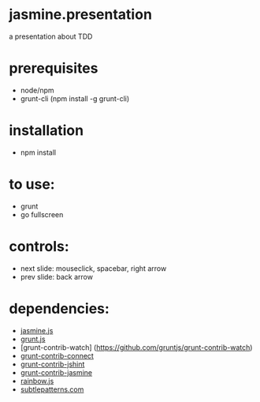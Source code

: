 jasmine.presentation
====================

a presentation about TDD

prerequisites
======================
- node/npm
- grunt-cli (npm install -g grunt-cli)

installation
======================
- npm install

to use:
=============
- grunt
- go fullscreen

controls:
===========
- next slide: mouseclick, spacebar, right arrow 
- prev slide: back arrow

dependencies:
=================
- [jasmine.js](http://pivotal.github.com/jasmine/)
- [grunt.js](https://github.com/gruntjs/grunt)
- [grunt-contrib-watch] (https://github.com/gruntjs/grunt-contrib-watch)
- [grunt-contrib-connect](https://github.com/gruntjs/grunt-contrib-connect)
- [grunt-contrib-jshint](https://github.com/gruntjs/grunt-contrib-jshint)
- [grunt-contrib-jasmine](https://github.com/gruntjs/grunt-contrib-jasmine)
- [rainbow.js](http://craig.is/making/rainbows/)
- [subtlepatterns.com](http://subtlepatterns.com/)